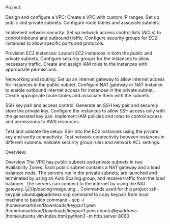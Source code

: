 Project:

Design and configure a VPC: Create a VPC with custom IP ranges. Set up public and private subnets. Configure route tables and associate subnets.

Implement network security: Set up network access control lists (ACLs) to control inbound and outbound traffic. Configure security groups for EC2 instances to allow specific ports and protocols.

Provision EC2 instances: Launch EC2 instances in both the public and private subnets. Configure security groups for the instances to allow necessary traffic. Create and assign IAM roles to the instances with appropriate permissions.

Networking and routing: Set up an internet gateway to allow internet access for instances in the public subnet. Configure NAT gateway or NAT instance to enable outbound internet access for instances in the private subnet. Create appropriate route tables and associate them with the subnets.

SSH key pair and access control: Generate an SSH key pair and securely store the private key. Configure the instances to allow SSH access only with the generated key pair. Implement IAM policies and roles to control access and permissions to AWS resources.

Test and validate the setup: SSH into the EC2 instances using the private key and verify connectivity. Test network connectivity between instances in different subnets. Validate security group rules and network ACL settings.

Overview:

Overview 
The VPC has public subnets and private subnets in two Availability Zones. 
Each public subnet contains a NAT gateway and a load balancer node. 
The servers run in the private subnets, are launched and terminated by using an 
Auto Scaling group, and receive traffic from the load balancer. 
The servers can connect to the internet by using the NAT gateway. ![Uploading image.png…]()
Commands used for this project
ssh- keypair ubuntu@ipaddress
scp command to copy keypair from local machine to bastion
command - scp -i /home/umarkhan/Downloads/keypair1.pem /home/umarkhan/Downloads/keypair1.pem ubuntu@ipaddress: /home/ubuntu
vim index.html
python3 -m http.server 8000
